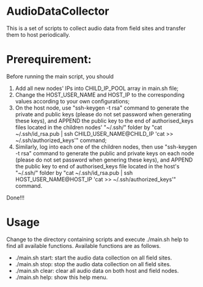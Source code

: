 # AudioDataCollector
This is a set of scripts to collect audio data from field sites and transfer them to host periodically.

# Prerequirement:
Before running the main script, you should
1. Add all new nodes' IPs into CHILD_IP_POOL array in main.sh file;
2. Change the HOST_USER_NAME and HOST_IP to the corresponding values according to your own configurations;
3. On the host node, use "ssh-keygen -t rsa" command to generate the private and public keys (please do not set password when generating these keys), and APPEND the public key to the end of authorised_keys files located in the children nodes' "~/.ssh/" folder by "cat ~/.ssh/id_rsa.pub | ssh CHILD_USER_NAME@CHILD_IP 'cat >> ~/.ssh/authorized_keys'" command;
4. Similarly, log into each one of the children nodes, then use "ssh-keygen -t rsa" command to generate the public and private keys on each node (please do not set password when genering these keys), and APPEND the public key to end of authorised_keys file located in the host's "~/.ssh/" folder by "cat ~/.ssh/id_rsa.pub | ssh HOST_USER_NAME@HOST_IP 'cat >> ~/.ssh/authorized_keys'" command.

Done!!!

# Usage
Change to the directory containing scripts and execute ./main.sh help to find all available functions. Available functions are as follows.
- ./main.sh start: start the audio data collection on all field sites.
- ./main.sh stop: stop the audio data collection on all field sites.
- ./main.sh clear: clear all audio data on both host and field nodes.
- ./main.sh help: show this help menu.
